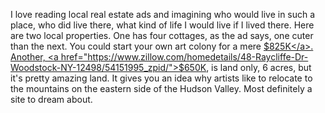 I love reading local real estate ads and imagining who would live in such a place, who did live there, what kind of life I would live if I lived there. Here are two local properties. One has four cottages, as the ad says, one cuter than the next. You could start your own art colony for a mere <a href="https://www.zillow.com/homedetails/11-Tannery-Brook-Rd-Woodstock-NY-12498/2084428274_zpid/">$825K</a>. Another, <a href="https://www.zillow.com/homedetails/48-Raycliffe-Dr-Woodstock-NY-12498/54151995_zpid/">$650K</a>, is land only, 6 acres, but it's pretty amazing land. It gives you an idea why artists like to relocate to the mountains on the eastern side of the Hudson Valley. Most definitely a site to dream about. 
